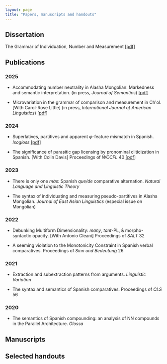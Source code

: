 ```yaml
---
layout: page
title: "Papers, manuscripts and handouts"
---
```


## Dissertation
The Grammar of Individuation, Number and Measurement [\[pdf\]](https://luismitoquero.github.io/papers/ToqueroPerez_LuisMiguel_PhD-dissertation2024.pdf)

## Publications
### 2025

- Accommodating number neutrality in Alasha Mongolian: Markedness and semantic interpretation.
(in press, *Journal of Semantics*) [\[pdf\]](https://luismitoquero.github.io/papers/ToqueroPerez-JoS-number-neutrality.pdf)

- Microvariation in the grammar of comparison and measurement in Ch'ol. \[With Carol-Rose Little\]
(in press, *International Journal of American Linguistics*) [\[pdf\]](https://luismitoquero.github.io/papers/littleEtAl_24_Microvariat.pdf)

### 2024

- Superlatives, partitives and apparent 𝜑-feature mismatch in Spanish.
*Isogloss* [\[pdf\]](https://luismitoquero.github.io/papers/ToqueroPerez_LuisMiguel_2024_isogloss.pdf)

- The significance of parasitic gap licensing by pronominal cliticization in Spanish. \[With Colin Davis\]
Proceedings of *WCCFL* 40 [\[pdf\]](https://luismitoquero.github.io/papers/Davis-ToqueroPerez_WCCFL_2022_proceedings.pdf)

### 2023

- There is only one *más*: Spanish *que/de* comparative alternation.
*Natural Language and Linguistic Theory*

- The syntax of individuating and measuring pseudo-partitives in Alasha Mongolian.
*Journal of East Asian Linguistics* (especial issue on Mongolian)

### 2022

- Debunking Multiform Dimensionality: *many*, *tant*-PL, & morpho-syntactic opacity. \[With Antonio Cleani\]
Proceedings of *SALT* 32

- A seeming violation to the Monotonicity Constraint in Spanish verbal comparatives.
Proceedings of *Sinn und Bedeutung* 26

### 2021

- Extraction and subextraction patterns from arguments.
*Linguistic Variation* 

- The syntax and semantics of Spanish comparatives.
Proceedings of *CLS* 56

### 2020

- The semantics of Spanish compounding: an analysis of NN compounds in the Parallel Architecture.
*Glossa* 

## Manuscripts

## Selected handouts

